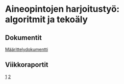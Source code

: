 Aineopintojen harjoitustyö: algoritmit ja tekoäly
=================================================

Dokumentit
----------

[Määrittelydokumentti](doc/maarittely.pdf)

Viikkoraportit
--------------

[1](doc/viikkoraportti_1.pdf)
[2](doc/viikkoraportti_2.pdf)
